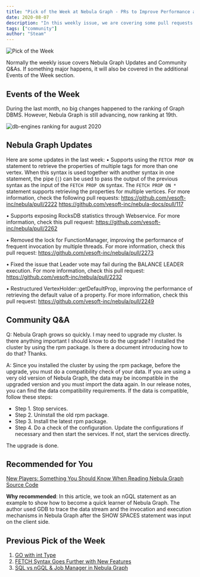 ```yaml
---
title: "Pick of the Week at Nebula Graph - PRs to Improve Performance and Stability of Nebula Graph"
date: 2020-08-07
description: "In this weekly issue, we are covering some pull requests that are helping improve the performance and stability of Nebula Graph."
tags: ["community"]
author: "Steam"
---
```


![Pick of the Week](https://user-images.githubusercontent.com/57335825/87520320-a4e20c00-c637-11ea-8053-7222b9c4f00a.png)

Normally the weekly issue covers Nebula Graph Updates and Community Q&As. If something major happens, it will also be covered in the additional Events of the Week section.

## Events of the Week

During the last month, no big changes happened to the ranking of Graph DBMS. However, Nebula Graph is still advancing, now ranking at 19th.

![db-engines ranking for august 2020](https://user-images.githubusercontent.com/57335825/90100837-571df980-dcf2-11ea-912f-7380962869fa.png)

## Nebula Graph Updates

Here are some updates in the last week:
• Supports using the `FETCH PROP ON` statement to retrieve the properties of multiple tags for more than one vertex. When this syntax is used together with another syntax in one statement, the pipe (`|`) can be used to pass the output of the previous syntax as the input of the `FETCH PROP ON` syntax. The `FETCH PROP ON *` statement supports retrieving the properties for multiple vertices. For more information, check the following pull requests: https://github.com/vesoft-inc/nebula/pull/2222  https://github.com/vesoft-inc/nebula-docs/pull/117

• Supports exposing RocksDB statistics through Webservice. For more information, check this pull request: https://github.com/vesoft-inc/nebula/pull/2262

• Removed the lock for FunctionManager, improving the performance of frequent invocation by multiple threads. For more information, check this pull request: https://github.com/vesoft-inc/nebula/pull/2273

• Fixed the issue that Leader vote may fail during the BALANCE LEADER execution. For more information, check this pull request: https://github.com/vesoft-inc/nebula/pull/2232

• Restructured VertexHolder::getDefaultProp, improving the performance of retrieving the default value of a property. For more information, check this pull request: https://github.com/vesoft-inc/nebula/pull/2249

## Community Q&A

Q: Nebula Graph grows so quickly. I may need to upgrade my cluster. Is there anything important I should know to do the upgrade? I installed the cluster by using the rpm package. Is there a document introducing how to do that? Thanks.

A: Since you installed the cluster by using the rpm package, before the upgrade, you must do a compatibility check of your data. If you are using a very old version of Nebula Graph, the data may be incompatible in the upgraded version and you must import the data again. In our release notes, you can find the data compatibility requirements. If the data is compatible, follow these steps:

- Step 1. Stop services.
- Step 2. Uninstall the old rpm package.
- Step 3. Install the latest rpm package.
- Step 4. Do a check of the configuration. Update the configurations if necessary and then start the services. If not, start the services directly.

The upgrade is done.

## Recommended for You

[New Players: Something You Should Know When Reading Nebula Graph Source Code](https://nebula-graph.io/posts/how-to-read-nebula-graph-source-code/)

**Why recommended**: In this article, we took an nGQL statement as an example to show how to become a quick learner of Nebula Graph. The author used GDB to trace the data stream and the invocation and execution mechanisms in Nebula Graph after the SHOW SPACES statement was input on the client side.

## Previous Pick of the Week

1. [GO with int Type](https://nebula-graph.io/posts/nebula-graph-pick-of-the-week-jul-31-2020/)
2. [FETCH Syntax Goes Further with New Features](https://nebula-graph.io/posts/nebula-graph-pick-of-the-week-jul-24-2020/)
3. [SQL vs nGQL & Job Manager in Nebula Graph](https://nebula-graph.io/posts/nebula-graph-pick-of-the-week-jul-17-2020/)
